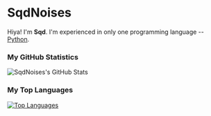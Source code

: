 # SqdNoises
Hiya! I'm **Sqd**.
I'm experienced in only one programming language -- [Python](https://python.org).

### My GitHub Statistics
![SqdNoises's GitHub Stats](https://github-readme-stats.vercel.app/api?username=sqdnoises&count_private=true&show_icons=true&title_color=fff&icon_color=f9f9f9&text_color=9f9f9f&bg_color=151515)

### My Top Languages
[![Top Languages](https://github-readme-stats.vercel.app/api/top-langs/?username=sqdnoises&layout=compact&langs_count=10&hide=css&title_color=fff&icon_color=f9f9f9&text_color=9f9f9f&bg_color=151515)](https://github.com/SqdNoises)

